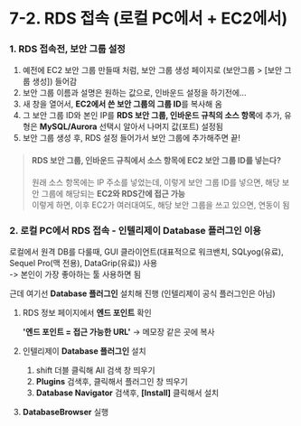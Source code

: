 # 7-2. RDS 접속 (로컬 PC에서 + EC2에서)

### 1. RDS 접속전, 보안 그룹 설정

1. 예전에 EC2 보안 그룹 만들때 처럼, 보안 그룹 생성 페이지로 (보안그룹 > [보안 그룹 생성]) 들어감
2. 보안 그룹 이름과 설명은 원하는 값으로, 인바운드 설정을 하기전에...
3. 새 창을 열어서, **EC2에서 쓴 보안 그룹의 그룹 ID**를 복사해 옴
4. 그 보안 그룹 ID와 본인 IP를 **RDS 보안 그룹, 인바운드 규칙의 소스 항목**에 추가, 유형은 **MySQL/Aurora** 선택시 알아서 나머지 값(포트) 설정됨
5. 보안 그룹 생성 후, RDS 설정 들어가서 보안 그룹에 추가해주면 끝!

> #### RDS 보안 그룹, 인바운드 규칙에서 소스 항목에 **EC2 보안 그룹 ID**를 넣는다?
>
> 원래 소스 항목에는 IP 주소를 넣었는데, 이렇게 보안 그룹 ID를 넣으면, 해당 보안 그룹에 해당되는 **EC2와 RDS간에 접근 가능**  
> 이렇게 하면, 이후 EC2가 여러대여도, 해당 보안 그룹을 쓰고 있으면, 연동이 됨

### 2. 로컬 PC에서 RDS 접속 - 인텔리제이 Database 플러그인 이용

로컬에서 원격 DB를 다룰때, GUI 클라이언트(대표적으로 워크밴치, SQLyog(유료), Sequel Pro(맥 전용), DataGrip(유료)) 사용  
-> 본인이 가장 좋아하는 툴 사용하면 됨

근데 여기선 **Database 플러그인** 설치해 진행 (인텔리제이 공식 플러그인은 아님)  

1. RDS 정보 페이지에서 **엔드 포인트** 확인
    
    **'엔드 포인트 = 접근 가능한 URL'** -> 메모장 같은 곳에 복사
    
2. 인텔리제이 **Database 플러그인** 설치 
    
    1. shift 더블 클릭해 All 검색 창 띄우기 
    2. **Plugins** 검색후, 클릭해서 플러그인 창 띄우기
    3. **Database Navigator** 검색후, **[Install]** 클릭해서 설치
    
3. **DatabaseBrowser** 실행

    
